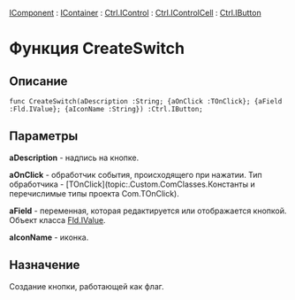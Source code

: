 ﻿---
Link: .Ctrl.IButton.@CreateSwitch
---

[IComponent](topic:Com.Custom.ComClasses.IComponent.Default) :
[IContainer](topic:Com.Custom.ComClasses.IContainer.Default) :
[Ctrl.IControl](topic:Com.Custom.ComClasses.Ctrl.IControl.Default) :
[Ctrl.IControlCell](topic:Com.Custom.ComClasses.Ctrl.IControlCell.Default) :
[Ctrl.IButton](Default)

# Функция CreateSwitch

## Описание

    func CreateSwitch(aDescription :String; {aOnClick :TOnClick}; {aField :Fld.IValue}; {aIconName :String}) :Ctrl.IButton;

## Параметры

**aDescription** - надпись на кнопке.

**aOnClick** - обработчик события, происходящего при нажатии.
Тип обработчика - [TOnClick](topic:.Custom.ComClasses.Константы и перечислимые типы проекта Com.TOnClick).

**aField** - переменная, которая редактируется или отображается кнопкой.
Объект класса [Fld.IValue](topic:.Custom.ComClasses.Fld.IValue.Default).

**aIconName** - иконка.

## Назначение

Создание кнопки, работающей как флаг.